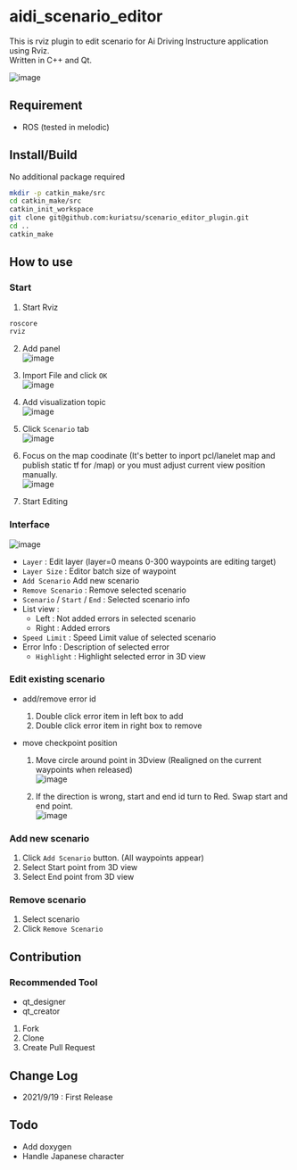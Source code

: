 # aidi_scenario_editor
This is rviz plugin to edit scenario for Ai Driving Instructure application using Rviz.  
Written in C++ and Qt.

![image](https://user-images.githubusercontent.com/38074802/133915949-59429440-c6a6-493e-ba1a-f0583a9fb846.png)

## Requirement
* ROS (tested in melodic)

## Install/Build
No additional package required
```bash
mkdir -p catkin_make/src
cd catkin_make/src
catkin_init_workspace
git clone git@github.com:kuriatsu/scenario_editor_plugin.git
cd ..
catkin_make
```

## How to use
### Start
1. Start Rviz
```bash
roscore
rviz
```
2. Add panel  
  ![image](https://user-images.githubusercontent.com/38074802/133915935-7a360210-b3d0-4893-8e3a-894c19e1bd63.png)
  
3. Import File and click `OK`  
  ![image](https://user-images.githubusercontent.com/38074802/133915941-283cd278-59b8-49e4-9184-e62d1900b88a.png)
  
4. Add visualization topic  
  ![image](https://user-images.githubusercontent.com/38074802/133915944-a871ad13-6d1e-4255-86d9-99d83e786059.png)
  
5. Click `Scenario` tab  
  ![image](https://user-images.githubusercontent.com/38074802/133915945-5a94a579-377d-44e0-b12d-fb584d8e68df.png)
  
6. Focus on the map coodinate (It's better to inport pcl/lanelet map and publish static tf for /map) or you must adjust current view position manually.  
  ![image](https://user-images.githubusercontent.com/38074802/133915946-aefb4327-d6f4-44f8-af42-4542d844d75d.png)
  
7. Start Editing  

### Interface  
![image](https://user-images.githubusercontent.com/38074802/133916321-469b6abe-802c-4eb4-9ecb-a8ab1ef2dc29.png)

* `Layer` : Edit layer (layer=0 means 0-300 waypoints are editing target)
* `Layer Size` : Editor batch size of waypoint
* `Add Scenario` Add new scenario
* `Remove Scenario` : Remove selected scenario
* `Scenario` / `Start` / `End` : Selected scenario info 
* List view : 
  * Left : Not added errors in selected scenario
  * Right : Added errors
* `Speed Limit` : Speed Limit value of selected scenario
* Error Info : Description of selected error
  * `Highlight` : Highlight selected error in 3D view

### Edit existing scenario
* add/remove error id
  1. Double click error item in left box to add
  2. Double click error item in right box to remove

* move checkpoint position
  1. Move circle around point in 3Dview (Realigned on the current waypoints when released)  
    ![image](https://user-images.githubusercontent.com/38074802/133915951-4b9ed630-08e7-4a69-9688-0da153e797e8.png)
    
  2. If the direction is wrong, start and end id turn to Red. Swap start and end point.  
    ![image](https://user-images.githubusercontent.com/38074802/133915953-5e0f8283-ff45-40c5-be4f-36dff360952e.png)

### Add new scenario
1. Click `Add Scenario` button. (All waypoints appear)
2. Select Start point from 3D view
3. Select End point from 3D view

### Remove scenario
1. Select scenario
2. Click `Remove Scenario`

## Contribution
### Recommended Tool
* qt_designer
* qt_creator

1. Fork
2. Clone
3. Create Pull Request

## Change Log
* 2021/9/19 : First Release

## Todo
* Add doxygen
* Handle Japanese character
